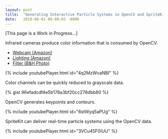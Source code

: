 ```yaml
---
layout: post
title:  "Generating Interactive Particle Systems in OpenCV and SpriteKit"
date:   2018-06-01 00:00:03 -0000
---
```


[This page is a Work in Progress...]

Infrared cameras produce color information that is consumed by OpenCV.

- [Webcam (Amazon)](https://www.amazon.com/gp/product/B0080CE5M4/ref=oh_aui_search_detailpage?ie=UTF8&psc=1)
- [Lighting (Amazon)](https://www.amazon.com/gp/product/B00NFNJ7FS/ref=oh_aui_detailpage_o00_s00?ie=UTF8&psc=1)
- [Filter (B&H Photo)](https://www.bhphotovideo.com/c/product/292664-REG/LEE_Filters_87CP3_3_x_3_Infrared.html)

{% include youtubePlayer.html id="4q2MzWvaNBI" %}

Color channels can be quickly reduced to grayscale data.

{% gist 96efadcdf4e5b178a3bf20cc278dbb80 %}

OpenCV generates keypoints and contours.

{% include youtubePlayer.html id="6stWyq5aPUg" %}

SpriteKit can deliver real-time particle systems using the OpenCV data.

{% include youtubePlayer.html id="3VCu45F0iUU" %}